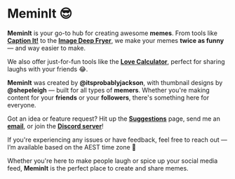 
# MeminIt 😎

**MeminIt** is your go-to hub for creating awesome **memes**. From tools like [**Caption It!**](https://meminit.github.io/tools/captionit) to the [**Image Deep Fryer**](https://meminit.github.io/tools/deepfry), we make your memes **twice as funny** — and way easier to make.

We also offer just-for-fun tools like the [**Love Calculator**](https://meminit.github.io/tools/lovecalculator), perfect for sharing laughs with your friends 😂.

**MeminIt** was created by **@itsprobablyjackson**, with thumbnail designs by **@shepeleigh** — built for all types of **memers**. Whether you're making content for your **friends** or your **followers**, there's something here for everyone.

Got an idea or feature request? Hit up the [**Suggestions**](/suggestions) page, send me an [**email**](mailto:alshield@gmail.com), or join the [**Discord server**](https://discord.gg/meminit)!

If you're experiencing any issues or have feedback, feel free to reach out — I’m available based on the AEST time zone 🙂

Whether you're here to make people laugh or spice up your social media feed, **MeminIt** is the perfect place to create and share memes.

